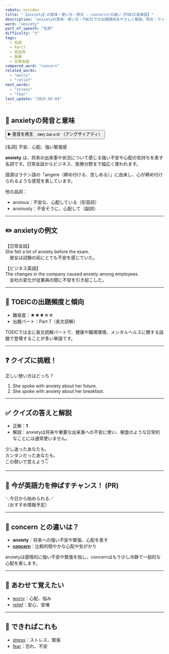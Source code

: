 ```yaml
---
robots: noindex
title: "【anxiety】の意味・使い方・例文 ― concernとの違い【TOEIC英単語】"
description: "anxietyの意味・使い方・TOEICでの出題傾向をやさしく解説。例文・クイズ付きでconcernとの違いもわかりやすく学べます。"
word: "anxiety"
part_of_speech: "名詞"
difficulty: "3"
tags:
  - 名詞
  - Part7
  - 否定的
  - 医療
  - 日常会話
compared_word: "concern"
related_words:
  - "worry"
  - "relief"
next_words:
  - "stress"
  - "fear"
last_update: "2025-05-04"
---
```


## 🔰 anxietyの発音と意味

<button class="play-audio" onclick="playTTS('anxiety')">
  <span class="play-audio-main">
    ▶️ 発音を再生　/æŋˈzaɪ.ə.ti/
  </span>
  <span class="play-audio-sub">
    （アングザイアティ）
  </span>
</button>

[名詞] 不安、心配、強い緊張感

**anxiety** は、将来の出来事や状況について感じる強い不安や心配の気持ちを表す名詞です。日常会話からビジネス、医療分野まで幅広く使われます。

語源はラテン語の「angere（締め付ける、苦しめる）」に由来し、心が締め付けられるような感覚を表しています。

他の品詞：  
- anxious：不安な、心配している（形容詞）
- anxiously：不安そうに、心配して（副詞）

---

## ✏️ anxietyの例文

【日常会話】  
She felt a lot of anxiety before the exam.  
　彼女は試験の前にとても不安を感じていた。

【ビジネス英語】  
The changes in the company caused anxiety among employees.  
　会社の変化が従業員の間に不安を引き起こした。

---

## 🎯 TOEICの出題頻度と傾向

- 難易度：★★★☆☆
- 出題パート：Part 7（長文読解）

TOEICでは主に長文読解パートで、健康や職場環境、メンタルヘルスに関する話題で登場することが多い単語です。

---

## ❓ クイズに挑戦！

正しい使い方はどっち？

1. She spoke with anxiety about her future.  
2. She spoke with anxiety about her breakfast.

---

## ✅ クイズの答えと解説

- 正解：**1**
- 解説：anxietyは将来や重要な出来事への不安に使い、朝食のような日常的なことには通常使いません。

少し迷ったあなたも、  
カンタンだったあなたも、  
この勢いで覚えよう👇️

---

## 🚀 今が英語力を伸ばすチャンス！ (PR)

<div class="info-center">
＼今日から始められる／<br>  
（おすすめ情報予定）
</div>

---

## 🤔  concern との違いは？

- **anxiety**：将来への強い不安や緊張、心配を表す
- **[concern](/word/concern)**：比較的穏やかな心配や気がかり

anxietyは感情的に強い不安や緊張を指し、concernはもう少し冷静で一般的な心配を表します。

---

## 🧩 あわせて覚えたい

- [worry](/word/worry)：心配、悩み
- [relief](/word/relief)：安心、安堵

---

## 📖 できればこれも

- [stress](/word/stress)：ストレス、緊張
- [fear](/word/fear)：恐れ、不安

<!-- cvid: aid02_bid10 -->
